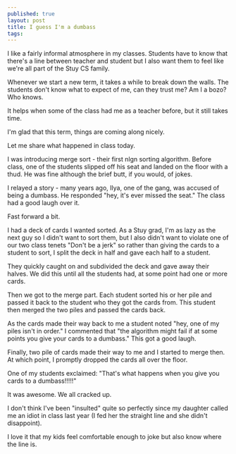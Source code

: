 ```yaml
---
published: true
layout: post
title: I guess I'm a dumbass
tags: 
---
```


I like a fairly informal atmosphere in my classes. Students have to
know that there's a line between teacher and student but I also want
them to feel like we're all part of the Stuy CS family.

Whenever we start a new term, it takes a while to break down the
walls. The students don't know what to expect of me, can they trust
me? Am I a bozo? Who knows.

It helps when some of the class had me as a teacher before, but it still takes time.

I'm glad that this term, things are coming along nicely.

Let me share what happened in class today.


I was introducing merge sort - their first nlgn sorting
algorithm. Before class, one of the students slipped off his seat and landed on the floor with a thud. He
was fine although the brief butt, if you would, of jokes.

I relayed a story - many years ago, Ilya, one of the gang, was accused
of being a dumbass. He responded "hey, it's ever missed the seat." The
class had a good laugh over it.

Fast forward a bit.

I had a deck of cards I wanted sorted. As a Stuy grad, I'm as lazy as
the next guy so I didn't want to sort them, but I also didn't want to
violate one of our two class tenets "Don't be a jerk" so rather than
giving the cards to a student to sort, I split the deck in half and
gave each half to a student.

They quickly caught on and subdivided the deck and gave away their
halves. We did this until all the students had, at some point had one
or more cards.

Then we got to the merge part. Each student sorted his or her pile and
passed it back to the student who they got the cards from. This
student then merged the two piles and passed the cards back.

As the cards made their way back to me a student noted "hey, one of my
piles isn't in order." I commented that "the algorithm might fail if
at some points you give your cards to a dumbass." This got a good
laugh.

Finally, two pile of cards made their way to me and I started to merge
then. At which point, I promptly dropped the cards all over the floor.

One of my students exclaimed: "That's what happens when you give you
cards to a dumbass!!!!!"

It was awesome. We all cracked up.

I don't think I've been "insulted" quite so perfectly since my daughter
called me an idiot in class last year (I fed her the straight line and
she didn't disappoint).

I love it that my kids feel comfortable enough to joke but also know
where the line is.

